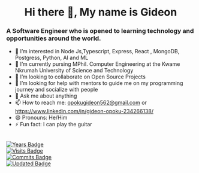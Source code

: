 <h1 align="center"> Hi there 👋, My name is Gideon</h1>

###  A Software Engineer who is opened to learning technology and opportunities around the world.

- 🔭  I’m interested in Node Js,Typescript, Express, React , MongoDB, Postgress, Python, AI and  ML 
- 🌱 I’m currently pursing MPhil. Computer Engineering at the Kwame Nkrumah University of Science and Technology
- 👯 I’m looking to collaborate on Open Source Projects
- 🤔 I’m looking for help with mentors to guide me on my programming journey and socialize with people
- 💬 Ask me about anything
- 📫 How to reach me: opokugideon562@gmail.com or https://www.linkedin.com/in/gideon-opoku-234266138/
- 😄 Pronouns: He/Him
- ⚡ Fun fact: I can play the guitar

<br/> [![Years Badge](https://badges.pufler.dev/years/puf17640)](https://badges.pufler.dev)
<br/> [![Visits Badge](https://badges.pufler.dev/visits/puf17640/git-badges)](https://badges.pufler.dev)
<br/> [![Commits Badge](https://badges.pufler.dev/commits/monthly/puf17640)](https://badges.pufler.dev)
<br/> [![Updated Badge](https://badges.pufler.dev/updated/puf17640/git-badges)](https://badges.pufler.dev)

<!--
**nana562/nana562** is a ✨ _special_ ✨ repository because its `README.md` (this file) appears on your GitHub profile.

Here are some ideas to get you started:

- 🔭 I’m currently working on ....
- 🌱 I’m currently learning ....
- 👯 I’m looking to collaborate on ....
- 🤔 I’m looking for help with .....
- 💬 Ask me about ....
- 📫 How to reach me: .......
- 😄 Pronouns: ........
- ⚡ Fun fact: ..........
-->
